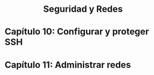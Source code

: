 <div align="center">

# Seguridad y Redes

</div>


# Capítulo 10: Configurar y proteger SSH




# Capítulo 11: Administrar redes